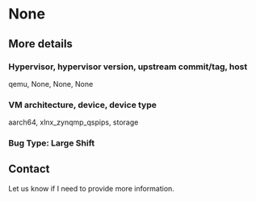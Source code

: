 # None

## More details

### Hypervisor, hypervisor version, upstream commit/tag, host
qemu, None, None, None

### VM architecture, device, device type
aarch64, xlnx_zynqmp_qspips, storage

### Bug Type: Large Shift

## Contact

Let us know if I need to provide more information.
